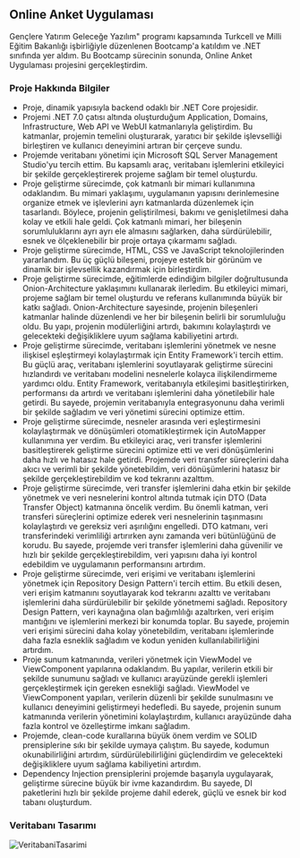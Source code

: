 ## Online Anket Uygulaması
Gençlere Yatırım Geleceğe Yazılım" programı kapsamında Turkcell ve Milli Eğitim Bakanlığı işbirliğiyle düzenlenen Bootcamp'a katıldım ve .NET sınıfında yer aldım. Bu Bootcamp sürecinin sonunda, Online Anket Uygulaması projesini gerçekleştirdim.

### Proje Hakkında Bilgiler
* Proje, dinamik yapısıyla backend odaklı bir .NET Core projesidir.
* Projemi .NET 7.0 çatısı altında oluşturduğum Application, Domains, Infrastructure, Web API ve WebUI katmanlarıyla geliştirdim. Bu katmanlar, projemin temelini oluşturarak, yaratıcı bir şekilde işlevselliği birleştiren ve kullanıcı deneyimini artıran bir çerçeve sundu.
* Projemde veritabanı yönetimi için Microsoft SQL Server Management Studio'yu tercih ettim. Bu kapsamlı araç, veritabanı işlemlerini etkileyici bir şekilde gerçekleştirerek projeme sağlam bir temel oluşturdu.
* Proje geliştirme sürecimde, çok katmanlı bir mimari kullanımına odaklandım. Bu mimari yaklaşımı, uygulamanın yapısını derinlemesine organize etmek ve işlevlerini ayrı katmanlarda düzenlemek için tasarlandı. Böylece, projenin geliştirilmesi, bakımı ve genişletilmesi daha kolay ve etkili hale geldi. Çok katmanlı mimari, her bileşenin sorumluluklarını ayrı ayrı ele almasını sağlarken, daha sürdürülebilir, esnek ve ölçeklenebilir bir proje ortaya çıkarmamı sağladı.
* Proje geliştirme sürecimde, HTML, CSS ve JavaScript teknolojilerinden yararlandım. Bu üç güçlü bileşeni, projeye estetik bir görünüm ve dinamik bir işlevsellik kazandırmak için birleştirdim.
* Proje geliştirme sürecimde, eğitimlerde edindiğim bilgiler doğrultusunda Onion-Architecture yaklaşımını kullanarak ilerledim. Bu etkileyici mimari, projeme sağlam bir temel oluşturdu ve referans kullanımında büyük bir katkı sağladı. Onion-Architecture sayesinde, projenin bileşenleri katmanlar halinde düzenlendi ve her bir bileşenin belirli bir sorumluluğu oldu. Bu yapı, projenin modülerliğini artırdı, bakımını kolaylaştırdı ve gelecekteki değişikliklere uyum sağlama kabiliyetini artırdı.
* Proje geliştirme sürecimde, veritabanı işlemlerini yönetmek ve nesne ilişkisel eşleştirmeyi kolaylaştırmak için Entity Framework'i tercih ettim. Bu güçlü araç, veritabanı işlemlerini soyutlayarak geliştirme sürecini hızlandırdı ve veritabanı modelini nesnelerle kolayca ilişkilendirmeme yardımcı oldu. Entity Framework, veritabanıyla etkileşimi basitleştirirken, performansı da artırdı ve veritabanı işlemlerini daha yönetilebilir hale getirdi. Bu sayede, projemin veritabanıyla entegrasyonunu daha verimli bir şekilde sağladım ve veri yönetimi sürecini optimize ettim.
* Proje geliştirme sürecimde, nesneler arasında veri eşleştirmesini kolaylaştırmak ve dönüşümleri otomatikleştirmek için AutoMapper kullanımına yer verdim. Bu etkileyici araç, veri transfer işlemlerini basitleştirerek geliştirme sürecini optimize etti ve veri dönüşümlerini daha hızlı ve hatasız hale getirdi. Projemde veri transfer süreçlerini daha akıcı ve verimli bir şekilde yönetebildim, veri dönüşümlerini hatasız bir şekilde gerçekleştirebildim ve kod tekrarını azalttım.
* Proje geliştirme sürecimde, veri transfer işlemlerini daha etkin bir şekilde yönetmek ve veri nesnelerini kontrol altında tutmak için DTO (Data Transfer Object) katmanına öncelik verdim. Bu önemli katman, veri transferi süreçlerini optimize ederek veri nesnelerinin taşınmasını kolaylaştırdı ve gereksiz veri aşırılığını engelledi. DTO katmanı, veri transferindeki verimliliği artırırken aynı zamanda veri bütünlüğünü de korudu. Bu sayede, projemde veri transfer işlemlerini daha güvenilir ve hızlı bir şekilde gerçekleştirebildim, veri yapısını daha iyi kontrol edebildim ve uygulamanın performansını artırdım.
* Proje geliştirme sürecimde, veri erişimi ve veritabanı işlemlerini yönetmek için Repository Design Pattern'i tercih ettim. Bu etkili desen, veri erişim katmanını soyutlayarak kod tekrarını azalttı ve veritabanı işlemlerini daha sürdürülebilir bir şekilde yönetmemi sağladı. Repository Design Pattern, veri kaynağına olan bağımlılığı azaltırken, veri erişim mantığını ve işlemlerini merkezi bir konumda toplar. Bu sayede, projemin veri erişimi sürecini daha kolay yönetebildim, veritabanı işlemlerinde daha fazla esneklik sağladım ve kodun yeniden kullanılabilirliğini artırdım.
* Proje sunum katmanında, verileri yönetmek için ViewModel ve ViewComponent yapılarına odaklandım. Bu yapılar, verilerin etkili bir şekilde sunumunu sağladı ve kullanıcı arayüzünde gerekli işlemleri gerçekleştirmek için gereken esnekliği sağladı. ViewModel ve ViewComponent yapıları, verilerin düzenli bir şekilde sunulmasını ve kullanıcı deneyimini geliştirmeyi hedefledi. Bu sayede, projenin sunum katmanında verilerin yönetimini kolaylaştırdım, kullanıcı arayüzünde daha fazla kontrol ve özelleştirme imkanı sağladım.
* Projemde, clean-code kurallarına büyük önem verdim ve SOLID prensiplerine sıkı bir şekilde uymaya çalıştım. Bu sayede, kodumun okunabilirliğini artırdım, sürdürülebilirliğini güçlendirdim ve gelecekteki değişikliklere uyum sağlama kabiliyetini artırdım.
* Dependency Injection prensiplerini projemde başarıyla uygulayarak, geliştirme sürecine büyük bir ivme kazandırdım. Bu sayede, DI paketlerini hızlı bir şekilde projeme dahil ederek, güçlü ve esnek bir kod tabanı oluşturdum.

### Veritabanı Tasarımı
![VeritabaniTasarimi](https://github.com/ArdaOdabasi/OnlineSurveyApp/assets/61662021/edc5a008-bfcc-43b1-a9f6-b28206386cb7)

